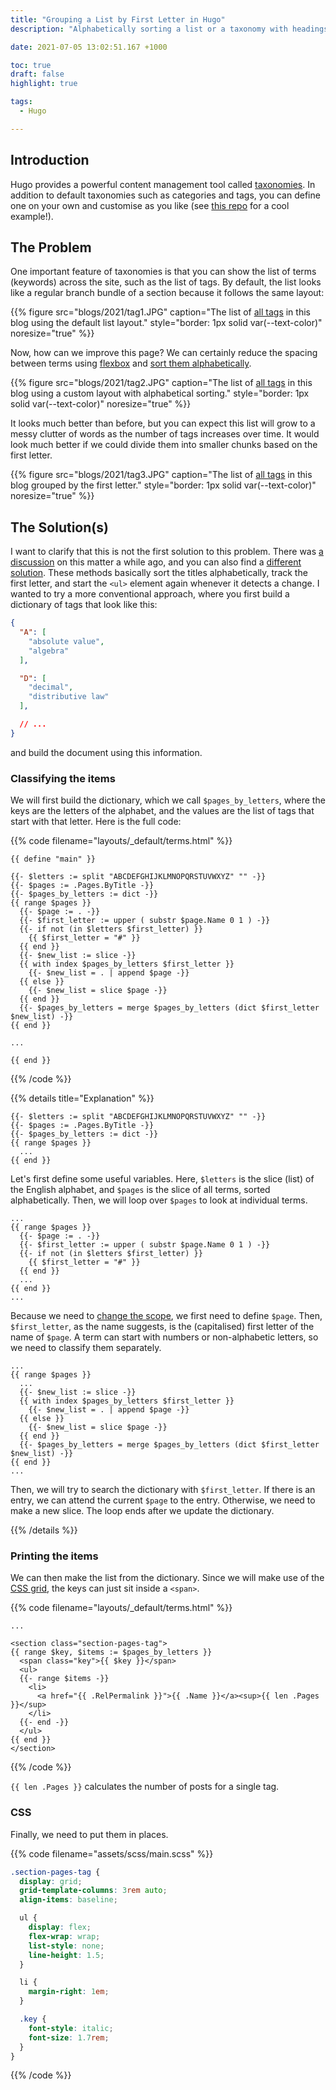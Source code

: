 ```yaml
---
title: "Grouping a List by First Letter in Hugo"
description: "Alphabetically sorting a list or a taxonomy with headings."

date: 2021-07-05 13:02:51.167 +1000

toc: true
draft: false
highlight: true

tags:
  - Hugo

---
```


## Introduction

Hugo provides a powerful content management tool called [taxonomies](https://gohugo.io/content-management/taxonomies). In addition to default taxonomies such as categories and tags, you can define one on your own and customise as you like (see [this repo](https://github.com/guayom/hugo-taxonomies) for a cool example!). 

## The Problem

One important feature of taxonomies is that you can show the list of terms (keywords) across the site, such as the list of tags. By default, the list looks like a regular branch bundle of a section because it follows the same layout:

{{% figure src="blogs/2021/tag1.JPG" caption="The list of [all tags](/tags/) in this blog using the default list layout." style="border: 1px solid var(--text-color)" noresize="true" %}}

Now, how can we improve this page? We can certainly reduce the spacing between terms using [flexbox](https://css-tricks.com/snippets/css/a-guide-to-flexbox/) and [sort them alphabetically](https://gohugo.io/templates/taxonomy-templates/#order-taxonomies).

{{% figure src="blogs/2021/tag2.JPG" caption="The list of [all tags](/tags/) in this blog using a custom layout with alphabetical sorting." style="border: 1px solid var(--text-color)" noresize="true" %}}

It looks much better than before, but you can expect this list will grow to a messy clutter of words as the number of tags increases over time. It would look much better if we could divide them into smaller chunks based on the first letter.

{{% figure src="blogs/2021/tag3.JPG" caption="The list of [all tags](/tags/) in this blog grouped by the first letter." style="border: 1px solid var(--text-color)" noresize="true" %}}

## The Solution(s)

I want to clarify that this is not the first solution to this problem. There was [a discussion](https://discourse.gohugo.io/t/lists-of-content-divided-by-posts-first-letter/8534) on this matter a while ago, and you can also find a [different solution](https://gohugohq.com/howto/hugo-create-first-letter-indexed-list/). These methods basically sort the titles alphabetically, track the first letter, and start the `<ul>` element again whenever it detects a change. I wanted to try a more conventional approach, where you first build a dictionary of tags that look like this:

```JSON
{ 
  "A": [
    "absolute value",
    "algebra"
  ],

  "D": [
    "decimal",
    "distributive law"
  ],

  // ...
}
```

and build the document using this information.


### Classifying the items

We will first build the dictionary, which we call `$pages_by_letters`, where the keys are the letters of the alphabet, and the values are the list of tags that start with that letter. Here is the full code:

{{% code filename="layouts/_default/terms.html" %}}
```golang
{{ define "main" }}

{{- $letters := split "ABCDEFGHIJKLMNOPQRSTUVWXYZ" "" -}}
{{- $pages := .Pages.ByTitle -}}
{{- $pages_by_letters := dict -}}
{{ range $pages }}
  {{- $page := . -}}
  {{- $first_letter := upper ( substr $page.Name 0 1 ) -}}
  {{- if not (in $letters $first_letter) }}
    {{ $first_letter = "#" }}
  {{ end }}
  {{- $new_list := slice -}}
  {{ with index $pages_by_letters $first_letter }}
    {{- $new_list = . | append $page -}}
  {{ else }}
    {{- $new_list = slice $page -}}
  {{ end }}
  {{- $pages_by_letters = merge $pages_by_letters (dict $first_letter $new_list) -}}
{{ end }}

...

{{ end }}
```
{{% /code %}}


{{% details title="Explanation" %}}



```golang
{{- $letters := split "ABCDEFGHIJKLMNOPQRSTUVWXYZ" "" -}}
{{- $pages := .Pages.ByTitle -}}
{{- $pages_by_letters := dict -}}
{{ range $pages }}
  ...
{{ end }}
```

Let's first define some useful variables. Here, `$letters` is the slice (list) of the English alphabet, and `$pages` is the slice of all terms, sorted alphabetically. Then, we will loop over `$pages` to look at individual terms.

```golang
...
{{ range $pages }}
  {{- $page := . -}}
  {{- $first_letter := upper ( substr $page.Name 0 1 ) -}}
  {{- if not (in $letters $first_letter) }}
    {{ $first_letter = "#" }}
  {{ end }}
  ...
{{ end }}
...
```

Because we need to [change the scope](https://www.regisphilibert.com/blog/2018/02/hugo-the-scope-the-context-and-the-dot/), we first need to define `$page`. Then, `$first_letter`, as the name suggests, is the (capitalised) first letter of the name of `$page`. A term can start with numbers or non-alphabetic letters, so we need to classify them separately. 

```golang
...
{{ range $pages }}
  ...
  {{- $new_list := slice -}}
  {{ with index $pages_by_letters $first_letter }}
    {{- $new_list = . | append $page -}}
  {{ else }}
    {{- $new_list = slice $page -}}
  {{ end }}
  {{- $pages_by_letters = merge $pages_by_letters (dict $first_letter $new_list) -}}
{{ end }}
...
```

Then, we will try to search the dictionary with `$first_letter`. If there is an entry, we can attend the current `$page` to the entry. Otherwise, we need to make a new slice. The loop ends after we update the dictionary.

{{% /details %}}


### Printing the items

We can then make the list from the dictionary. Since we will make use of the [CSS grid](https://css-tricks.com/snippets/css/complete-guide-grid/), the keys can just sit inside a `<span>`.

{{% code filename="layouts/_default/terms.html" %}}
```golang
...

<section class="section-pages-tag">
{{ range $key, $items := $pages_by_letters }}
  <span class="key">{{ $key }}</span>
  <ul>
  {{- range $items -}}
    <li>
      <a href="{{ .RelPermalink }}">{{ .Name }}</a><sup>{{ len .Pages }}</sup>
    </li>
  {{- end -}}
  </ul>
{{ end }}
</section>
```
{{% /code %}}


`{{ len .Pages }}` calculates the number of posts for a single tag.


### CSS

Finally, we need to put them in places. 

{{% code filename="assets/scss/main.scss" %}}
```scss
.section-pages-tag {
  display: grid;
  grid-template-columns: 3rem auto;
  align-items: baseline;

  ul {
    display: flex;
    flex-wrap: wrap;
    list-style: none;
    line-height: 1.5;
  }

  li {
    margin-right: 1em;
  }

  .key {
    font-style: italic;
    font-size: 1.7rem;
  }
}
```
{{% /code %}}

